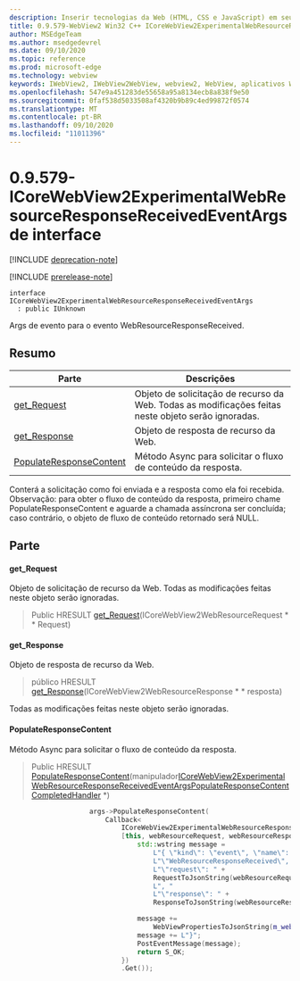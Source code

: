 ```yaml
---
description: Inserir tecnologias da Web (HTML, CSS e JavaScript) em seus aplicativos nativos com o controle WebView2 do Microsoft Edge
title: 0.9.579-WebView2 Win32 C++ ICoreWebView2ExperimentalWebResourceResponseReceivedEventArgs
author: MSEdgeTeam
ms.author: msedgedevrel
ms.date: 09/10/2020
ms.topic: reference
ms.prod: microsoft-edge
ms.technology: webview
keywords: IWebView2, IWebView2WebView, webview2, WebView, aplicativos Win32, Win32, Edge, ICoreWebView2, ICoreWebView2Controller, controle do navegador, HTML Edge, ICoreWebView2ExperimentalWebResourceResponseReceivedEventArgs
ms.openlocfilehash: 547e9a451283de55658a95a8134ecb8a838f9e50
ms.sourcegitcommit: 0faf538d5033508af4320b9b89c4ed99872f0574
ms.translationtype: MT
ms.contentlocale: pt-BR
ms.lasthandoff: 09/10/2020
ms.locfileid: "11011396"
---
```

# 0.9.579-ICoreWebView2ExperimentalWebResourceResponseReceivedEventArgs de interface 

[!INCLUDE [deprecation-note](../../includes/deprecation-note.md)]

[!INCLUDE [prerelease-note](../../includes/prerelease-note.md)]

```
interface ICoreWebView2ExperimentalWebResourceResponseReceivedEventArgs
  : public IUnknown
```

Args de evento para o evento WebResourceResponseReceived.

## Resumo

 Parte                        | Descrições
--------------------------------|---------------------------------------------
[get_Request](#get_request) | Objeto de solicitação de recurso da Web. Todas as modificações feitas neste objeto serão ignoradas.
[get_Response](#get_response) | Objeto de resposta de recurso da Web.
[PopulateResponseContent](#populateresponsecontent) | Método Async para solicitar o fluxo de conteúdo da resposta.

Conterá a solicitação como foi enviada e a resposta como ela foi recebida. Observação: para obter o fluxo de conteúdo da resposta, primeiro chame PopulateResponseContent e aguarde a chamada assíncrona ser concluída; caso contrário, o objeto de fluxo de conteúdo retornado será NULL.

## Parte

#### get_Request 

Objeto de solicitação de recurso da Web. Todas as modificações feitas neste objeto serão ignoradas.

> Public HRESULT [get_Request](#get_request)(ICoreWebView2WebResourceRequest * * Request)

#### get_Response 

Objeto de resposta de recurso da Web.

> público HRESULT [get_Response](#get_response)(ICoreWebView2WebResourceResponse * * resposta)

Todas as modificações feitas neste objeto serão ignoradas.

#### PopulateResponseContent 

Método Async para solicitar o fluxo de conteúdo da resposta.

> Public HRESULT [PopulateResponseContent](#populateresponsecontent)(manipulador[ICoreWebView2ExperimentalWebResourceResponseReceivedEventArgsPopulateResponseContentCompletedHandler](icorewebview2experimentalwebresourceresponsereceivedeventargspopulateresponsecontentcompletedhandler.md) *)

```cpp
                    args->PopulateResponseContent(
                        Callback<
                            ICoreWebView2ExperimentalWebResourceResponseReceivedEventArgsPopulateResponseContentCompletedHandler>(
                            [this, webResourceRequest, webResourceResponse](HRESULT result) {
                                std::wstring message =
                                    L"{ \"kind\": \"event\", \"name\": "
                                    L"\"WebResourceResponseReceived\", \"args\": {"
                                    L"\"request\": " +
                                    RequestToJsonString(webResourceRequest.get()) +
                                    L", "
                                    L"\"response\": " +
                                    ResponseToJsonString(webResourceResponse.get()) + L"}";

                                message +=
                                    WebViewPropertiesToJsonString(m_webviewEventSource.get());
                                message += L"}";
                                PostEventMessage(message);
                                return S_OK;
                            })
                            .Get());
```

